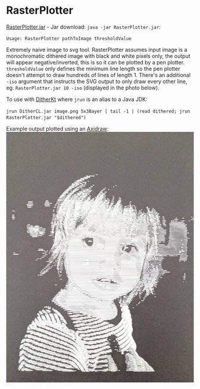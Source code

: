 # RasterPlotter

[RasterPlotter.jar](RasterPlotter.jar) - Jar download: `java -jar RasterPlotter.jar`:

```
Usage: RasterPlotter pathToImage thresholdValue
```

Extremely naive image to svg tool. RasterPlotter assumes input image is a monochromatic dithered image with black and white pixels only, the output will appear negative/inverted, this is so it can be plotted by a pen plotter. `thresholdValue` only defines the minimum line length so the pen plotter doesn't attempt to draw hundreds of lines of length 1. There's an additional `-iso` argument that instructs the SVG output to only draw every other line, eg. `RasterPlotter.jar 10 -iso` (displayed in the photo below).

To use with [DitherKt](https://github.com/fiskurgit/DitherKt) where `jrun` is an alias to a Java JDK:

`jrun DitherCL.jar image.png 5x3Bayer | tail -1 | (read dithered; jrun RasterPlotter.jar "$dithered")`

Example output plotted using an [Axidraw](https://axidraw.com/):
![Example](example_anna.jpg)
